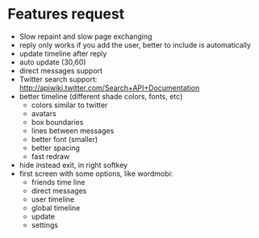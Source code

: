 # Features request #

  * Slow repaint and slow page exchanging
  * reply only works if you add the user, better to include is automatically
  * update timeline after reply
  * auto update (30,60)
  * direct messages support
  * Twitter search support: http://apiwiki.twitter.com/Search+API+Documentation
  * better timeline (different shade colors, fonts, etc)
    * colors similar to twitter
    * avatars
    * box boundaries
    * lines between messages
    * better font (smaller)
    * better spacing
    * fast redraw
  * hide instead exit, in right softkey
  * first screen with some options, like wordmobi:
    * friends time line
    * direct messages
    * user timeline
    * global timeline
    * update
    * settings
